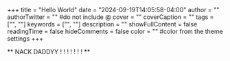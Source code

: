 +++
title = "Hello World"
date = "2024-09-19T14:05:58-04:00"
author = ""
authorTwitter = "" #do not include @
cover = ""
coverCaption = ""
tags = ["", ""]
keywords = ["", ""]
description = ""
showFullContent = false
readingTime = false
hideComments = false
color = "" #color from the theme settings
+++


** NACK DADDYY ! ! ! ! !  ! ! **